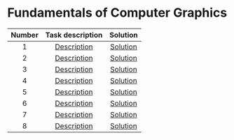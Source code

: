 # Fundamentals of Computer Graphics


|Number|Task description|Solution|
|:----:|:--------------:|:------:|
| 1 | [Description](https://github.com/Vectrom/computer_graphics/blob/master/lab1/task.pdf) | [Solution](https://github.com/Vectrom/computer_graphics/blob/master/lab1/) |
| 2 | [Description](https://github.com/Vectrom/computer_graphics/blob/master/lab2/task.pdf) | [Solution](https://github.com/Vectrom/computer_graphics/blob/master/lab2/) |
| 3 | [Description](https://github.com/Vectrom/computer_graphics/blob/master/lab3/task.pdf) | [Solution](https://github.com/Vectrom/computer_graphics/blob/master/lab3/) |
| 4 | [Description](https://github.com/Vectrom/computer_graphics/blob/master/lab4/task.pdf) | [Solution](https://github.com/Vectrom/computer_graphics/blob/master/lab4/) |
| 5 | [Description](https://github.com/Vectrom/computer_graphics/blob/master/lab5/task.pdf) | [Solution](https://github.com/Vectrom/computer_graphics/blob/master/lab5/) |
| 6 | [Description](https://github.com/Vectrom/computer_graphics/blob/master/lab6/task.pdf) | [Solution](https://github.com/Vectrom/computer_graphics/blob/master/lab6/) |
| 7 | [Description](https://github.com/Vectrom/computer_graphics/blob/master/lab7/task.pdf) | [Solution](https://github.com/Vectrom/computer_graphics/blob/master/lab7/) |
| 8 | [Description](https://github.com/Vectrom/computer_graphics/blob/master/lab8/task.pdf) | [Solution](https://github.com/Vectrom/computer_graphics/blob/master/lab8/) |

